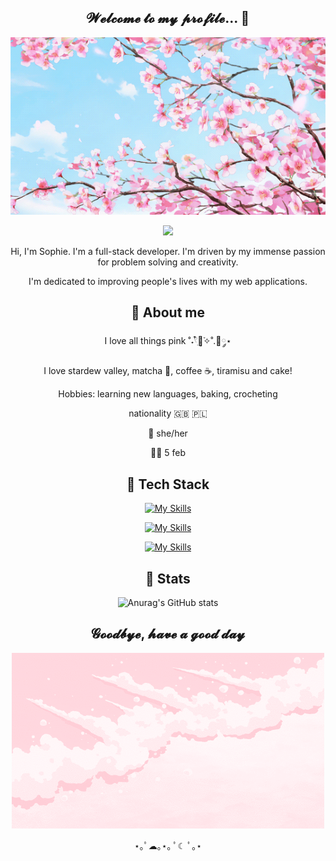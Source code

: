 <div align="center">

<h2>𝓦𝓮𝓵𝓬𝓸𝓶𝓮 𝓽𝓸 𝓶𝔂 𝓹𝓻𝓸𝓯𝓲𝓵𝓮... 🌸</h2>

<img src="https://github.com/ippotheboxer/ippotheboxer/blob/main/tumblr_de77e011d54d8cf8f390d902cd863a87_2a7a827d_540.gif" />

![](https://komarev.com/ghpvc/?username=ippotheboxer&color=FFCFEF)

<p>Hi, I'm Sophie. I'm a full-stack developer. I'm driven by my immense passion for problem solving and creativity.</p>
<p>I'm dedicated to improving people's lives with my web applications.</p>

<h2>🌸 About me</h2>

<p>I love all things pink ˚˖𓍢ִ໋🌷͙֒✧˚.🎀༘⋆</p>
<p>I love stardew valley, matcha 🍵, coffee ☕, tiramisu and cake!</p>
<p>Hobbies: learning new languages, baking, crocheting</p>
<p>nationality 🇬🇧 🇵🇱 </p>
<p>🎀 she/her</p>
<p>🎈🍰 5 feb</p>

<h2>🌸 Tech Stack</h2>

[![My Skills](https://skillicons.dev/icons?i=react,tailwind,typescript)](https://skillicons.dev)

[![My Skills](https://skillicons.dev/icons?i=nodejs,express)](https://skillicons.dev)

[![My Skills](https://skillicons.dev/icons?i=postgresql,prisma)](https://skillicons.dev)

<h2>🌸 Stats</h2>

![Anurag's GitHub stats](https://github-readme-stats.vercel.app/api?username=ippotheboxer&show_icons=true&bg_color=FFEDFF&title_color=AD6A90&icon_color=FB9AD1)

<h2>𝓖𝓸𝓸𝓭𝓫𝔂𝓮, 𝓱𝓪𝓿𝓮 𝓪 𝓰𝓸𝓸𝓭 𝓭𝓪𝔂</h2>
<img src="https://github.com/ippotheboxer/ippotheboxer/blob/main/pinkbeach.gif" />
<p>⋆｡ﾟ☁︎｡⋆｡ ﾟ☾ ﾟ｡⋆</p>

</div>
<!--
**ippotheboxer/ippotheboxer** is a ✨ _special_ ✨ repository because its `README.md` (this file) appears on your GitHub profile.

Here are some ideas to get you started:

- 🔭 I’m currently working on ...
- 🌱 I’m currently learning ...
- 👯 I’m looking to collaborate on ...
- 🤔 I’m looking for help with ...
- 💬 Ask me about ...
- 📫 How to reach me: ...
- 😄 Pronouns: ...
- ⚡ Fun fact: ...
-->
